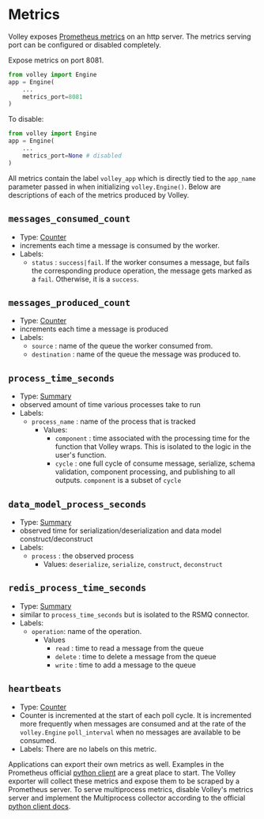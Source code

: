 # Metrics

Volley exposes [Prometheus metrics](https://prometheus.io/docs/concepts/metric_types/) on an http server. The metrics serving port can be configured or disabled completely.

Expose metrics on port 8081.

```python
from volley import Engine
app = Engine(
    ...
    metrics_port=8081
)
```

To disable:
```python
from volley import Engine
app = Engine(
    ...
    metrics_port=None # disabled
)
```

All metrics contain the label `volley_app` which is directly tied to the `app_name` parameter passed in when initializing `volley.Engine()`. Below are descriptions of each of the metrics produced by Volley.

## `messages_consumed_count` 
- Type: [Counter](https://prometheus.io/docs/concepts/metric_types/#counter) 
- increments each time a message is consumed by the worker.
- Labels:
    - `status` : `success|fail`. If the worker consumes a message, but fails the corresponding produce operation, the message gets marked as a `fail`. Otherwise, it is a `success`.


## `messages_produced_count` 
- Type: [Counter](https://prometheus.io/docs/concepts/metric_types/#counter)
- increments each time a message is produced
- Labels:
    - `source` : name of the queue the worker consumed from.
    - `destination` : name of the queue the message was produced to.


## `process_time_seconds` 
- Type: [Summary](https://prometheus.io/docs/concepts/metric_types/#summary)
- observed amount of time various processes take to run
- Labels:
    - `process_name` : name of the process that is tracked
        - Values:
            - `component` : time associated with the processing time for the function that Volley wraps. This is isolated to the logic in the user's function.
            - `cycle` : one full cycle of consume message, serialize, schema validation, component processing, and publishing to all outputs. `component` is a subset of `cycle`

## `data_model_process_seconds`
- Type: [Summary](https://prometheus.io/docs/concepts/metric_types/#summary)
- observed time for serialization/deserialization and data model construct/deconstruct
- Labels:
    - `process` : the observed process
        - Values: `deserialize`, `serialize`, `construct`, `deconstruct` 

## `redis_process_time_seconds` 
- Type: [Summary](https://prometheus.io/docs/concepts/metric_types/#summary)
- similar to `process_time_seconds` but is isolated to the RSMQ connector.
- Labels:
    - `operation`: name of the operation.
        - Values
            - `read` : time to read a message from the queue
            - `delete` : time to delete a message from the queue
            - `write` : time to add a message to the queue

## `heartbeats`
- Type: [Counter](https://prometheus.io/docs/concepts/metric_types/#counter)
- Counter is incremented at the start of each poll cycle. It is incremented more frequently when messages are consumed and at the rate of the `volley.Engine` `poll_interval` when no messages are available to be consumed.
- Labels: There are no labels on this metric.

Applications can export their own metrics as well. Examples in the Prometheus official [python client](https://github.com/prometheus/client_python) are a great place to start. The Volley exporter will collect these metrics and expose them to be scraped by a Prometheus server. To serve multiprocess metrics, disable Volley's metrics server and implement the Multiprocess collector according to the official [python client docs](https://github.com/prometheus/client_python).
